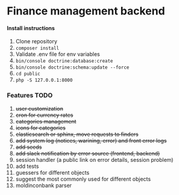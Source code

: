 # Finance management backend
#### Install instructions
1. Clone repository
2. `composer install`
3. Validate .env file for env variables
4. `bin/console doctrine:database:create`
5. `bin/console doctrine:schema:update --force`
6. `cd public`
7. `php -S 127.0.0.1:8000`

### Features TODO
1. ~~user customization~~
2. ~~cron for currency rates~~
3. ~~categories management~~
4. ~~icons for categories~~
5. ~~elasticsearch or sphinx, move requests to finders~~
6. ~~add system log (notices, warining, error) and front error logs~~
7. ~~add seeds~~
8. ~~add slack notification by error source (frontend, backend)~~
9. session handler (a public link on error details, session problem)
10. add tests
11. guessers for different objects
12. suggest the most commonly used for different objects
13. moldinconbank parser
